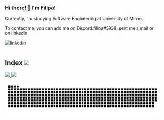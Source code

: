 ### Hi there! 👋 I'm Filipa!

Currently, I'm studying Software Engineering at University of Minho.

To contact me, you can add me on Discord:filipa#5938 ,sent me a mail or on linkedin

<a href="https://www.linkedin.com/in/filipa-rebelo-526382233/" target="_blank">
<img src=https://img.shields.io/badge/linkedin-%231E77B5.svg?&style=flat-square&logo=linkedin&logoColor=white&color=1b91b5 alt=linkedin style="margin-bottom:15px;"/>
</a>

## Index  <img src="https://komarev.com/ghpvc/?username=Filipagit"/>
 <div>
  <a href="https://github.com/Filipagit">
  <img height="180em" src="https://github-readme-stats.vercel.app/api?username=Filipagit&show_icons=true&theme=dracula&include_all_commits=true&count_private=true"/>
  <img height="180em" src="https://github-readme-stats.vercel.app/api/top-langs/?username=Filipagit&layout=compact&langs_count=7&theme=dracula"/>
</div>
  <div> 
 
 
   
   ![Snake animation](https://github.com/Filipagit/Filipagit/blob/output/github-contribution-grid-snake.svg)
 
</div>
